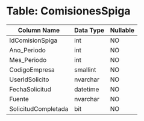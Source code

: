 # Table: ComisionesSpiga

| Column Name | Data Type | Nullable |
|-------------|-----------|----------|
| IdComisionSpiga | int | NO |
| Ano_Periodo | int | NO |
| Mes_Periodo | int | NO |
| CodigoEmpresa | smallint | NO |
| UserIdSolicito | nvarchar | NO |
| FechaSolicitud | datetime | NO |
| Fuente | nvarchar | NO |
| SolicitudCompletada | bit | NO |
